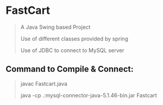 # FastCart
> A Java Swing based Project
>
>Use of different classes provided by spring
>
>Use of JDBC to connect to MySQL server

## Command to Compile & Connect:
>javac Fastcart.java
>
> java -cp .:mysql-connector-java-5.1.46-bin.jar Fastcart
